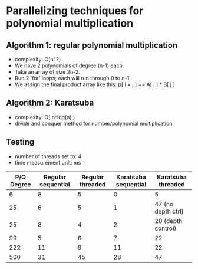 # Parallelizing techniques for polynomial multiplication

Algorithm 1: regular polynomial multiplication
- 
- complexity: O(n^2)
- We have 2 polynomials of degree (n-1) each.
- Take an array of size 2n-2.
- Run 2 'for' loops; each will run through 0 to n-1.
- We assign the final product array like this: p[ i + j ] += A[ i ] * B[ j ]


Algorithm 2: Karatsuba
-
- complexity: O( n^log(n) )
- divide and conquer method for number/polynomial multiplication

Testing
-
- number of threads set to: 4
- time measurement unit: ms

| P/Q Degree | Regular sequential | Regular threaded | Karatsuba sequential | Karatsuba threaded |
| ------ | ------------------ | -----------------| -------------------- | ------------------ |  
| 6      |   8                |     5            |          0           |          5         |
| 25     |   6                |     5            |          1           |  47 (no depth ctrl)|
| 25     |   8                |     4            |          2           |  20 (depth control)|
| 99     |   5                |     6            |          7           |          22        |
| 222    |   11               |     9            |          11          |          22        |
| 500    |   31               |     45           |          28          |          47        |